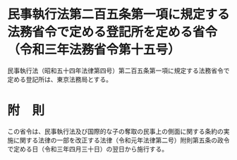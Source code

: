 # 民事執行法第二百五条第一項に規定する法務省令で定める登記所を定める省令（令和三年法務省令第十五号）
民事執行法（昭和五十四年法律第四号）第二百五条第一項に規定する法務省令で定める登記所は、東京法務局とする。
# 附　則
この省令は、民事執行法及び国際的な子の奪取の民事上の側面に関する条約の実施に関する法律の一部を改正する法律（令和元年法律第二号）附則第五条の政令で定める日（令和三年四月三十日）の翌日から施行する。
